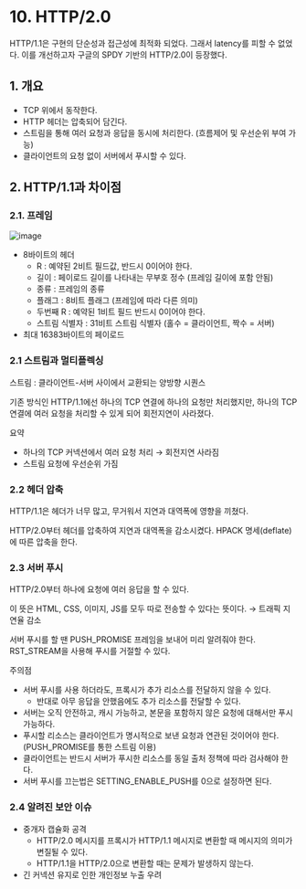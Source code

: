 # 10. HTTP/2.0

HTTP/1.1은 구현의 단순성과 접근성에 최적화 되었다. 그래서 latency를 피할 수 없었다. 이를 개선하고자 구글의 SPDY 기반의 HTTP/2.0이 등장했다.

## 1. 개요

- TCP 위에서 동작한다.
- HTTP 헤더는 압축되어 담긴다.
- 스트림을 통해 여러 요청과 응답을 동시에 처리한다. (흐름제어 및 우선순위 부여 가능)
- 클라이언트의 요청 없이 서버에서 푸시할 수 있다.

## 2. HTTP/1.1과 차이점

### 2.1. 프레임

![image](https://github.com/Deep-Dive-Study/http-perfect-guide/assets/85796588/f5ab7ab2-ebf8-4649-9168-58a5b7031827)

- 8바이트의 헤더
    - R : 예약된 2비트 필드값, 반드시 0이어야 한다.
    - 길이 : 페이로드 길이를 나타내는 무부호 정수 (프레임 길이에 포함 안됨)
    - 종류 : 프레임의 종류
    - 플래그 : 8비트 플래그 (프레임에 따라 다른 의미)
    - 두번째 R : 예약된 1비트 필드 반드시 0이어야 한다.
    - 스트림 식별자 : 31비트 스트림 식별자 (홀수 = 클라이언트, 짝수 = 서버)
- 최대 16383바이트의 페이로드

### 2.1 스트림과 멀티플렉싱

스트림 : 클라이언트-서버 사이에서 교환되는 양방향 시퀀스

기존 방식인 HTTP/1.1에선 하나의 TCP 연결에 하나의 요청만 처리했지만, 하나의 TCP 연결에 여러 요청을 처리할 수 있게 되어 회전지연이 사라졌다.

요약

- 하나의 TCP 커넥션에서 여러 요청 처리 → 회전지연 사라짐
- 스트림 요청에 우선순위 가짐

### 2.2 헤더 압축

HTTP/1.1은 헤더가 너무 많고, 무거워서 지연과 대역폭에 영향을 끼쳤다.

HTTP/2.0부터 헤더를 압축하여 지연과 대역폭을 감소시켰다. HPACK 명세(deflate)에 따른 압축을 한다.

### 2.3 서버 푸시

HTTP/2.0부터 하나에 요청에 여러 응답을 할 수 있다.

이 뜻은 HTML, CSS, 이미지, JS를 모두 따로 전송할 수 있다는 뜻이다. → 트래픽 지연율 감소

서버 푸시를 할 땐 PUSH_PROMISE 프레임을 보내어 미리 알려줘야 한다. RST_STREAM을 사용해 푸시를 거절할 수 있다.

주의점

- 서버 푸시를 사용 하더라도, 프록시가 추가 리소스를 전달하지 않을 수 있다.
    - 반대로 아무 응답을 안했음에도 추가 리소스를 전달할 수 있다.
- 서버는 오직 안전하고, 캐시 가능하고, 본문을 포함하지 않은 요청에 대해서만 푸시 가능하다.
- 푸시할 리소스는 클라이언트가 명시적으로 보낸 요청과 연관된 것이어야 한다. (PUSH_PROMISE를 통한 스트림 이용)
- 클라이언트는 반드시 서버가 푸시한 리소스를 동일 출처 정책에 따라 검사해야 한다.
- 서버 푸시를 끄는법은 SETTING_ENABLE_PUSH를 0으로 설정하면 된다.

### 2.4 알려진 보안 이슈

- 중개자 캡슐화 공격
    - HTTP/2.0 메시지를 프록시가 HTTP/1.1 메시지로 변환할 때 메시지의 의미가 변질될 수 있다.
    - HTTP/1.1을 HTTP/2.0으로 변환할 때는 문제가 발생하지 않는다.
- 긴 커넥션 유지로 인한 개인정보 누출 우려
